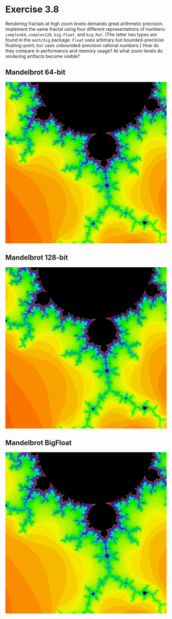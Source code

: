 # Exercise 3.8
Rendering fractals at high zoom levels demands great arithmetic precision.
Implement the same fractal using four different representations
of numbers: `complex64`, `complex128`, `big.Float`, and `big.Rat`.
(The latter two types are found in the `math/big` package.
`Float` uses arbitrary but bounded-precision floating-point;
`Rat` uses unbounded-precision rational numbers.)
How do they compare in performance and memory usage?
At what zoom levels do rendering artifacts become visible?
## Mandelbrot 64-bit
![Mandelbrot 64-bit](3BasicDataTypes/Excercise_3_8_FractalBenchmarking/mandelbrot64.png)

## Mandelbrot 128-bit
![Mandelbrot 128-bit](3BasicDataTypes/Excercise_3_8_FractalBenchmarking/mandelbrot128.png)

## Mandelbrot BigFloat
![Mandelbrot BigFloat](3BasicDataTypes/Excercise_3_8_FractalBenchmarking/mandelbrotBigFloat.png)